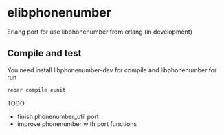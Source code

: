 elibphonenumber
===============

Erlang port for use libphonenumber from erlang (in development)



## Compile and test
You need install libphonenumber-dev for compile and libphonenumber for run

```bash
rebar compile eunit
```

TODO 

- finish phonenumber_util port
- improve phonenumber with port functions